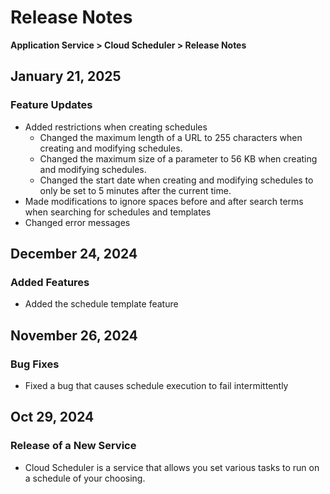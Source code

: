 # Release Notes

**Application Service > Cloud Scheduler > Release Notes**

## January 21, 2025
### Feature Updates
* Added restrictions when creating schedules
  * Changed the maximum length of a URL to 255 characters when creating and modifying schedules.
  * Changed the maximum size of a parameter to 56 KB when creating and modifying schedules.
  * Changed the start date when creating and modifying schedules to only be set to 5 minutes after the current time.
* Made modifications to ignore spaces before and after search terms when searching for schedules and templates
* Changed error messages

## December 24, 2024
### Added Features
* Added the schedule template feature

## November 26, 2024

### Bug Fixes
* Fixed a bug that causes schedule execution to fail intermittently

## Oct 29, 2024

### Release of a New Service
* Cloud Scheduler is a service that allows you set various tasks to run on a schedule of your choosing.